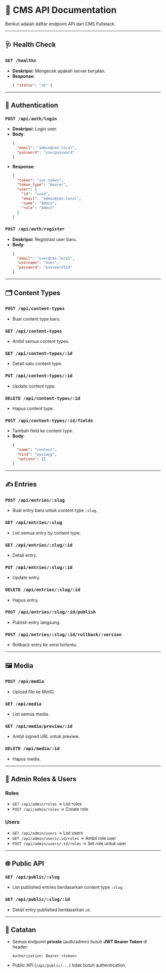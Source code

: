 # 📖 CMS API Documentation

Berikut adalah daftar endpoint API dari CMS Fullstack.

---

## 🩺 Health Check
### `GET /healthz`
- **Deskripsi**: Mengecek apakah server berjalan.
- **Response**: 
  ```json
  { "status": "ok" }
  ```

---

## 🔐 Authentication
### `POST /api/auth/login`
- **Deskripsi**: Login user.
- **Body**:
  ```json
  {
    "email": "admin@cms.local",
    "password": "yourpassword"
  }
  ```
- **Response**:
  ```json
  {
    "token": "jwt-token",
    "token_type": "Bearer",
    "user": {
      "id": "uuid",
      "email": "admin@cms.local",
      "name": "Admin",
      "role": "Admin"
    }
  }
  ```

### `POST /api/auth/register`
- **Deskripsi**: Registrasi user baru.
- **Body**:
  ```json
  {
    "email": "user@cms.local",
    "username": "User",
    "password": "password123"
  }
  ```

---

## 🗂️ Content Types
### `POST /api/content-types`
- Buat content type baru.

### `GET /api/content-types`
- Ambil semua content types.

### `GET /api/content-types/:id`
- Detail satu content type.

### `PUT /api/content-types/:id`
- Update content type.

### `DELETE /api/content-types/:id`
- Hapus content type.

### `POST /api/content-types/:id/fields`
- Tambah field ke content type.
- **Body**:
  ```json
  {
    "name": "content",
    "kind": "wysiwyg",
    "options": {}
  }
  ```

---

## ✍️ Entries
### `POST /api/entries/:slug`
- Buat entry baru untuk content type `:slug`.

### `GET /api/entries/:slug`
- List semua entry by content type.

### `GET /api/entries/:slug/:id`
- Detail entry.

### `PUT /api/entries/:slug/:id`
- Update entry.

### `DELETE /api/entries/:slug/:id`
- Hapus entry.

### `POST /api/entries/:slug/:id/publish`
- Publish entry langsung.

### `POST /api/entries/:slug/:id/rollback/:version`
- Rollback entry ke versi tertentu.

---

## 🖼️ Media
### `POST /api/media`
- Upload file ke MinIO.

### `GET /api/media`
- List semua media.

### `GET /api/media/preview/:id`
- Ambil signed URL untuk preview.

### `DELETE /api/media/:id`
- Hapus media.

---

## 👤 Admin Roles & Users
### Roles
- `GET /api/admin/roles` → List roles
- `POST /api/admin/roles` → Create role

### Users
- `GET /api/admin/users` → List users
- `GET /api/admin/users/:id/roles` → Ambil role user
- `POST /api/admin/users/:id/roles` → Set role untuk user

---

## 🌐 Public API
### `GET /api/public/:slug`
- List published entries berdasarkan content type `:slug`.

### `GET /api/public/:slug/:id`
- Detail entry published berdasarkan `id`.

---

## 📝 Catatan
- Semua endpoint **private** (auth/admin) butuh **JWT Bearer Token** di header:
  ```
  Authorization: Bearer <token>
  ```
- Public API (`/api/public/...`) tidak butuh authentication.
